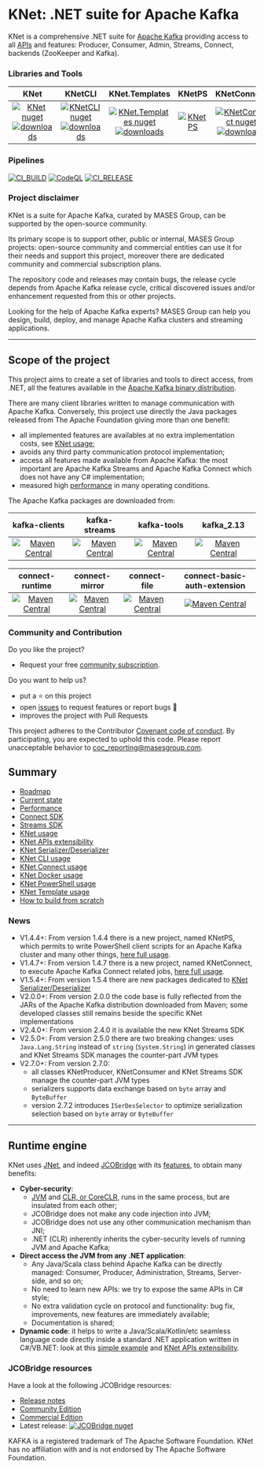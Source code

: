 # KNet: .NET suite for Apache Kafka

KNet is a comprehensive .NET suite for [Apache Kafka](https://kafka.apache.org/) providing access to all [APIs](https://kafka.apache.org/documentation/#api) and features: Producer, Consumer, Admin, Streams, Connect, backends (ZooKeeper and Kafka).

### Libraries and Tools

|KNet | KNetCLI | KNet.Templates | KNetPS | KNetConnect |
|:---:	|:---:	|:---:	|:---:	|:---:	|
|[![KNet nuget](https://img.shields.io/nuget/v/MASES.KNet)](https://www.nuget.org/packages/MASES.KNet) [![downloads](https://img.shields.io/nuget/dt/MASES.KNet)](https://www.nuget.org/packages/MASES.KNet) | [![KNetCLI nuget](https://img.shields.io/nuget/v/MASES.KNetCLI)](https://www.nuget.org/packages/MASES.KNetCLI) [![downloads](https://img.shields.io/nuget/dt/MASES.KNetCLI)](https://www.nuget.org/packages/MASES.KNetCLI) | [![KNet.Templates nuget](https://img.shields.io/nuget/v/MASES.KNet.Templates)](https://www.nuget.org/packages/MASES.KNet.Templates) [![downloads](https://img.shields.io/nuget/dt/MASES.KNet.Templates)](https://www.nuget.org/packages/MASES.KNet.Templates)| [![KNetPS](https://img.shields.io/powershellgallery/v/MASES.KNetPS.svg?style=flat-square&label=MASES.KNetPS)](https://www.powershellgallery.com/packages/MASES.KNetPS/)| [![KNetConnect nuget](https://img.shields.io/nuget/v/MASES.KNetConnect)](https://www.nuget.org/packages/MASES.KNetConnect) [![downloads](https://img.shields.io/nuget/dt/MASES.KNetConnect)](https://www.nuget.org/packages/MASES.KNetConnect) |

### Pipelines

[![CI_BUILD](https://github.com/masesgroup/KNet/actions/workflows/build.yaml/badge.svg)](https://github.com/masesgroup/KNet/actions/workflows/build.yaml)
[![CodeQL](https://github.com/masesgroup/KNet/actions/workflows/codeql-analysis.yml/badge.svg)](https://github.com/masesgroup/KNet/actions/workflows/codeql-analysis.yml)
[![CI_RELEASE](https://github.com/masesgroup/KNet/actions/workflows/release.yaml/badge.svg)](https://github.com/masesgroup/KNet/actions/workflows/release.yaml) 

### Project disclaimer

KNet is a suite for Apache Kafka, curated by MASES Group, can be supported by the open-source community.

Its primary scope is to support other, public or internal, MASES Group projects: open-source community and commercial entities can use it for their needs and support this project, moreover there are dedicated community and commercial subscription plans.

The repository code and releases may contain bugs, the release cycle depends from Apache Kafka release cycle, critical discovered issues and/or enhancement requested from this or other projects.

Looking for the help of Apache Kafka experts? MASES Group can help you design, build, deploy, and manage Apache Kafka clusters and streaming applications.

---

## Scope of the project

This project aims to create a set of libraries and tools to direct access, from .NET, all the features available in the [Apache Kafka binary distribution](https://kafka.apache.org/downloads). 

There are many client libraries written to manage communication with Apache Kafka. Conversely, this project use directly the Java packages released from The Apache Foundation giving more than one benefit:
* all implemented features are availables at no extra implementation costs, see [KNet usage](src/documentation/articles/usage.md);
* avoids any third party communication protocol implementation;
* access all features made available from Apache Kafka: the most important are Apache Kafka Streams and Apache Kafka Connect which does not have any C# implementation;
* measured high [performance](src/documentation/articles/performance.md) in many operating conditions.

The Apache Kafka packages are downloaded from:

|kafka-clients | kafka-streams | kafka-tools | kafka_2.13 |
|:---:	|:---:	|:---:	|:---:	|
|[![Maven Central](https://img.shields.io/maven-central/v/org.apache.kafka/kafka-clients.svg?label=Maven%20Central)](https://search.maven.org/search?q=g:%22org.apache.kafka%22%20AND%20a:%22kafka-clients%22) | [![Maven Central](https://img.shields.io/maven-central/v/org.apache.kafka/kafka-streams.svg?label=Maven%20Central)](https://search.maven.org/search?q=g:%22org.apache.kafka%22%20AND%20a:%22kafka-streams%22) | [![Maven Central](https://img.shields.io/maven-central/v/org.apache.kafka/kafka-tools.svg?label=Maven%20Central)](https://search.maven.org/search?q=g:%22org.apache.kafka%22%20AND%20a:%22kafka-tools%22) | [![Maven Central](https://img.shields.io/maven-central/v/org.apache.kafka/kafka_2.13.svg?label=Maven%20Central)](https://search.maven.org/search?q=g:%22org.apache.kafka%22%20AND%20a:%22kafka_2.13%22) |


|connect-runtime | connect-mirror | connect-file | connect-basic-auth-extension |
|:---:	|:---:	|:---:	|:---:	|
| [![Maven Central](https://img.shields.io/maven-central/v/org.apache.kafka/connect-runtime.svg?label=Maven%20Central)](https://search.maven.org/search?q=g:%22org.apache.kafka%22%20AND%20a:%22connect-runtime%22) | [![Maven Central](https://img.shields.io/maven-central/v/org.apache.kafka/connect-mirror.svg?label=Maven%20Central)](https://search.maven.org/search?q=g:%22org.apache.kafka%22%20AND%20a:%22connect-mirror%22) | [![Maven Central](https://img.shields.io/maven-central/v/org.apache.kafka/connect-file.svg?label=Maven%20Central)](https://search.maven.org/search?q=g:%22org.apache.kafka%22%20AND%20a:%22connect-file%22) |  [![Maven Central](https://img.shields.io/maven-central/v/org.apache.kafka/connect-basic-auth-extension.svg?label=Maven%20Central)](https://search.maven.org/search?q=g:%22org.apache.kafka%22%20AND%20a:%22connect-basic-auth-extension%22) |

### Community and Contribution

Do you like the project? 
- Request your free [community subscription](https://www.jcobridge.com/pricing-25/).

Do you want to help us?
- put a :star: on this project
- open [issues](https://github.com/masesgroup/KNet/issues) to request features or report bugs :bug:
- improves the project with Pull Requests

This project adheres to the Contributor [Covenant code of conduct](CODE_OF_CONDUCT.md). By participating, you are expected to uphold this code. Please report unacceptable behavior to coc_reporting@masesgroup.com.

## Summary

* [Roadmap](src/documentation/articles/roadmap.md)
* [Current state](src/documentation/articles/currentstate.md)
* [Performance](src/documentation/articles/performance.md)
* [Connect SDK](src/documentation/articles/connectSDK.md)
* [Streams SDK](src/documentation/articles/streamsSDK.md)
* [KNet usage](src/documentation/articles/usage.md)
* [KNet APIs extensibility](src/documentation/articles/API_extensibility.md)
* [KNet Serializer/Deserializer](src/documentation/articles/usageSerDes.md)
* [KNet CLI usage](src/documentation/articles/usageCLI.md)
* [KNet Connect usage](src/documentation/articles/usageConnect.md)
* [KNet Docker usage](src/documentation/articles/docker.md)
* [KNet PowerShell usage](src/documentation/articles/usagePS.md)
* [KNet Template usage](src/documentation/articles/usageTemplates.md)
* [How to build from scratch](src/documentation/articles/howtobuild.md)

### News

* V1.4.4+: From version 1.4.4 there is a new project, named KNetPS, which permits to write PowerShell client scripts for an Apache Kafka cluster and many other things, [here full usage](src/documentation/articles/usagePS.md).
* V1.4.7+: From version 1.4.7 there is a new project, named KNetConnect, to execute Apache Kafka Connect related jobs, [here full usage](src/documentation/articles/usageConnect.md).
* V1.5.4+: From version 1.5.4 there are new packages dedicated to [KNet Serializer/Deserializer](src/documentation/articles/usageSerDes.md)
* V2.0.0+: From version 2.0.0 the code base is fully reflected from the JARs of the Apache Kafka distribution downloaded from Maven; some developed classes still remains beside the specific KNet implementations
* V2.4.0+: From version 2.4.0 it is available the new KNet Streams SDK
* V2.5.0+: From version 2.5.0 there are two breaking changes: uses `Java.Lang.String` instead of `string` (`System.String`) in generated classes and KNet Streams SDK manages the counter-part JVM types
* V2.7.0+: From version 2.7.0:
  * all classes KNetProducer, KNetConsumer and KNet Streams SDK manage the counter-part JVM types
  * serializers supports data exchange based on `byte` array and `ByteBuffer`
  * version 2.7.2 introduces `ISerDesSelector` to optimize serialization selection based on `byte` array or `ByteBuffer`

---

## Runtime engine

KNet uses [JNet](https://github.com/masesgroup/JNet), and indeed [JCOBridge](https://www.jcobridge.com/) with its [features](https://www.jcobridge.com/features/), to obtain many benefits:
* **Cyber-security**: 
  * [JVM](https://en.wikipedia.org/wiki/Java_virtual_machine) and [CLR, or CoreCLR,](https://en.wikipedia.org/wiki/Common_Language_Runtime) runs in the same process, but are insulated from each other;
  * JCOBridge does not make any code injection into JVM;
  * JCOBridge does not use any other communication mechanism than JNI;
  * .NET (CLR) inherently inherits the cyber-security levels of running JVM and Apache Kafka; 
* **Direct access the JVM from any .NET application**: 
  * Any Java/Scala class behind Apache Kafka can be directly managed: Consumer, Producer, Administration, Streams, Server-side, and so on;
  * No need to learn new APIs: we try to expose the same APIs in C# style;
  * No extra validation cycle on protocol and functionality: bug fix, improvements, new features are immediately available;
  * Documentation is shared;
* **Dynamic code**: it helps to write a Java/Scala/Kotlin/etc seamless language code directly inside a standard .NET application written in C#/VB.NET: look at this [simple example](https://www.jcobridge.com/net-examples/dotnet-examples/) and [KNet APIs extensibility](src/documentation/articles/API_extensibility.md).

### JCOBridge resources

Have a look at the following JCOBridge resources:
- [Release notes](https://www.jcobridge.com/release-notes/)
- [Community Edition](https://www.jcobridge.com/pricing-25/)
- [Commercial Edition](https://www.jcobridge.com/pricing-25/)
- Latest release: [![JCOBridge nuget](https://img.shields.io/nuget/v/MASES.JCOBridge)](https://www.nuget.org/packages/MASES.JCOBridge)

KAFKA is a registered trademark of The Apache Software Foundation. KNet has no affiliation with and is not endorsed by The Apache Software Foundation.
